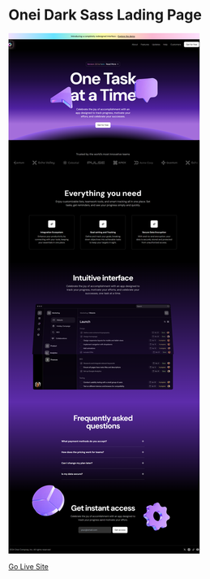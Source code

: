 # Onei Dark Sass Lading Page

![Design previw for Onei sass landing page](./public/one-sass-landing-page.png)

[Go Live Site](https://onei-sass-landing-page.vercel.app/)

